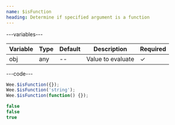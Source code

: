 ```yaml
---
name: $isFunction
heading: Determine if specified argument is a function
---
```


---variables---

| Variable | Type | Default | Description       | Required |
| -------- | ---- | ------- | ----------------- | -------- |
| obj      | any  | --      | Value to evaluate | &#10003; |

---code---

```javascript
Wee.$isFunction({});
Wee.$isFunction('string');
Wee.$isFunction(function() {});
```

```javascript
false
false
true
```